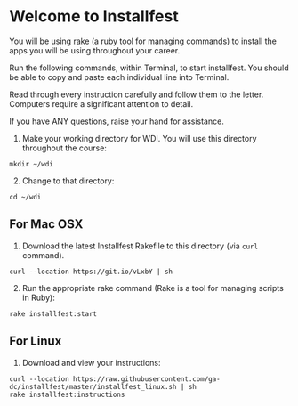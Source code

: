 # Welcome to Installfest

You will be using [rake](https://github.com/ruby/rake) (a ruby tool for managing commands) to install the apps you will be using throughout your career.

Run the following commands, within Terminal, to start installfest.  You should be able to copy and paste each individual line into Terminal.

Read through every instruction carefully and follow them to the letter.  Computers require a significant attention to detail.

If you have ANY questions, raise your hand for assistance.

1. Make your working directory for WDI.  You will use this directory throughout the course:
  
  ```
  mkdir ~/wdi
  ```

2. Change to that directory:
  
  ```
  cd ~/wdi
  ```
  
## For Mac OSX

1. Download the latest Installfest Rakefile to this directory (via `curl` command).
  
  ```
  curl --location https://git.io/vLxbY | sh
  ```

2. Run the appropriate rake command (Rake is a tool for managing scripts in Ruby):

  ```
  rake installfest:start
  ```

## For Linux

1. Download and view your instructions:
  ```
  curl --location https://raw.githubusercontent.com/ga-dc/installfest/master/installfest_linux.sh | sh
  rake installfest:instructions
  ```
